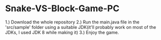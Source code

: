 # Snake-VS-Block-Game-PC

1.) Download the whole repository
2.) Run the main.java file in the 'src/sample' folder using a suitable JDK(it'll probably work on most of the JDKs, I used JDK 8 while making it)
3.) Enjoy the game.
